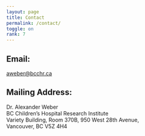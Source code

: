 ```yaml
---
layout: page
title: Contact
permalink: /contact/
toggle: on
rank: 7
---
```


## Email:
[aweber@bcchr.ca](mailto:aweber@bcchr.ca)

## Mailing Address:
Dr. Alexander Weber <br>
BC Children’s Hospital Research Institute <br>
Variety Building, Room 370B, 950 West 28th Avenue, <br>
Vancouver, BC V5Z 4H4
